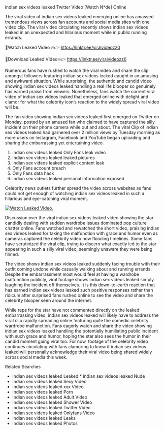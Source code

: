 ﻿indian sex videos leaked Twitter Video [Watch N*de] Online

The viral video of ﻿indian sex videos leaked emerging online has amassed tremendous views across fan accounts and social media sites with one video clip. The viral video circulating recently shows ﻿indian sex videos leaked in an unexpected and hilarious moment while in public running errands. 

🔴Watch Leaked Video 🔥👉  https://linktr.ee/viralvideozz0 

🔴Download Leaked Video🔥👉  https://linktr.ee/viralvideozz0 

Numerous fans have rushed to watch the viral video and share the clip amongst followers featuring ﻿indian sex videos leaked caught in an amusing and awkward situation. While surprising, the authentic and candid video showing ﻿indian sex videos leaked handling a real life blooper so genuinely has earned praise from viewers. Nonetheless, fans watch the current viral video of ﻿indian sex videos leaked that emerged online with delight and clamor for what the celebrity icon’s reaction to the widely spread viral video will be.

The fan video showing ﻿indian sex videos leaked first emerged on Twitter on Monday, posted by an amused fan who claimed to have captured the silly incident on their phone camera while out and about. The viral Clip of ﻿indian sex videos leaked had garnered over 2 million views by Tuesday morning as more users on Instagram, Facebook and YouTube began uploading and sharing the embarrassing yet entertaining video. 

1. ﻿indian sex videos leaked Only Fans leak video
2. ﻿indian sex videos leaked leaked pictures
3. ﻿indian sex videos leaked explicit content leak
4. Only Fans account breach
5. Only Fans data hack
6. ﻿indian sex videos leaked personal information exposed

Celebrity news outlets further spread the video across websites as fans could not get enough of watching ﻿indian sex videos leaked in such a hilarious and eye-catching viral moment. 

[![Watch Leaked Video.](https://miro.medium.com/v2/resize:fit:828/format:webp/1*cilzJN44JGOrTw9NJCrNHA.gif "Watch Leaked Video")](https://linktr.ee/viralvideozz0)

Discussion over the viral ﻿indian sex videos leaked video showing the star candidly dealing with sudden wardrobe issues dominated pop culture chatter online. Fans watched and rewatched the short video, praising ﻿indian sex videos leaked for taking the malfunction with grace and humor even as cameras captured the celebrity video now flooding timelines. Some fans have scrutinized the viral clip, trying to discern what exactly led to the star appearing in such a silly viral video, seemingly unaware they were being filmed.

The video shows ﻿indian sex videos leaked suddenly facing trouble with their outfit coming undone while casually walking about and running errands. Despite the embarrassment most would feel at having a wardrobe malfunction publicly, viral footage shows ﻿indian sex videos leaked simply laughing the incident off themselves. It is this down-to-earth reaction that has earned ﻿indian sex videos leaked such positive responses rather than ridicule after surprised fans rushed online to see the video and share the celebrity blooper seen around the internet.  

While reps for the star have not commented directly on the leaked embarrassing video, ﻿indian sex videos leaked will likely have to address the viral clip rapidly spreading online featuring quite the comedic celebrity wardrobe malfunction. Fans eagerly watch and share the video showing ﻿indian sex videos leaked handling the potentially humiliating public incident with such grace and humor, hoping the star also sees the humor in their candid moment going viral too. For now, footage of the celebrity video continues circulating with fans clamoring to know if ﻿indian sex videos leaked will personally acknowledge their viral video being shared widely across social media this week.

Related Searches
* ﻿indian sex videos leaked Leaked
﻿* indian sex videos leaked Nude
* ﻿indian sex videos leaked Sexy Video
* ﻿indian sex videos leaked xxx Video
* ﻿indian sex videos leaked Porn
* ﻿indian sex videos leaked Adult Video
* ﻿indian sex videos leaked Shower Video
* ﻿indian sex videos leaked Twitter Video
* ﻿indian sex videos leaked Onlyfans Video
* ﻿indian sex videos leaked Leaks
* ﻿indian sex videos leaked Photos